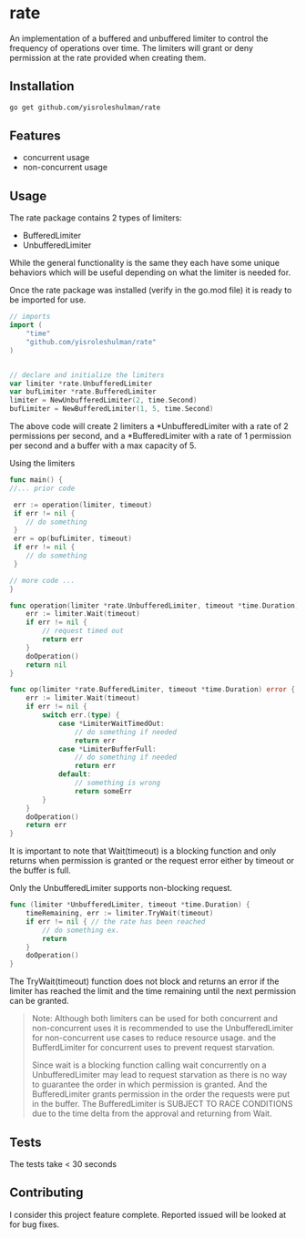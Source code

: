 # **rate**

An implementation of a buffered and unbuffered limiter to control the frequency of operations over time. The limiters will grant or deny permission at the rate provided when creating them.

## Installation

```sh
go get github.com/yisroleshulman/rate
```

## Features

- concurrent usage
- non-concurrent usage

## Usage

The rate package contains 2 types of limiters:
- BufferedLimiter
- UnbufferedLimiter

While the general functionality is the same they each have some unique behaviors which will be useful depending on what the limiter is needed for.

Once the rate package was installed (verify in the go.mod file) it is ready to be imported for use.
```go
// imports
import (
    "time"
    "github.com/yisroleshulman/rate"
)


// declare and initialize the limiters
var limiter *rate.UnbufferedLimiter
var bufLimiter *rate.BufferedLimiter
limiter = NewUnbufferedLimiter(2, time.Second)
bufLimiter = NewBufferedLimiter(1, 5, time.Second)

```

The above code will create 2 limiters a *UnbufferedLimiter with a rate of 2 permissions per second, and a *BufferedLimiter with a rate of 1 permission per second and a buffer with a max capacity of 5.

Using the limiters
```go
func main() {
//... prior code

 err := operation(limiter, timeout)
 if err != nil {
    // do something
 }
 err = op(bufLimiter, timeout)
 if err != nil {
    // do something
 }

// more code ...
}

func operation(limiter *rate.UnbufferedLimiter, timeout *time.Duration) error{
    err := limiter.Wait(timeout)
    if err != nil {
        // request timed out
        return err
    }
    doOperation()
    return nil
}

func op(limiter *rate.BufferedLimiter, timeout *time.Duration) error {
    err := limiter.Wait(timeout)
    if err != nil {
        switch err.(type) {
            case *LimiterWaitTimedOut:
                // do something if needed
                return err
            case *LimiterBufferFull:
                // do something if needed
                return err
            default:
                // something is wrong
                return someErr
        }
    }
    doOperation()
    return err
}
```

It is important to note that Wait(timeout) is a blocking function and only returns when permission is granted or the request error either by timeout or the buffer is full.

Only the UnbufferedLimiter supports non-blocking request.

```go
func (limiter *UnbufferedLimiter, timeout *time.Duration) {
    timeRemaining, err := limiter.TryWait(timeout)
    if err != nil { // the rate has been reached
        // do something ex.
        return
    }
    doOperation()
}
```

The TryWait(timeout) function does not block and returns an error if the limiter has reached the limit and the time remaining until the next permission can be granted.

> Note: Although both limiters can be used for both concurrent and non-concurrent uses it is recommended to use the UnbufferedLimiter for non-concurrent use cases to reduce resource usage. and the BufferdLimiter for concurrent uses to prevent request starvation.
>
> Since wait is a blocking function calling wait concurrently on a UnbufferedLimiter may lead to request starvation as there is no way to guarantee the order in which permission is granted. And the BufferedLimiter grants permission in the order the requests were put in the buffer. The BufferedLimiter is SUBJECT TO RACE CONDITIONS due to the time delta from the approval and returning from Wait.

## Tests

The tests take < 30 seconds

## Contributing
I consider this project feature complete.
Reported issued will be looked at for bug fixes.
